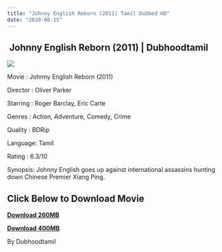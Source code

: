 ```yaml
---
title: "Johnny English Reborn (2011) Tamil Dubbed HD"
date: "2020-08-15"
---
```


##  Johnny English Reborn (2011) | Dubhoodtamil

[![](https://1.bp.blogspot.com/--kc7gVGmxJA/Xzdyx3-lf6I/AAAAAAAACAs/7zpPCffh_xY2dqNmxTIV8VvoMo4v3-HBACNcBGAsYHQ/w410-h230/Johnny-English-Reborn-Rowan-Atkinson-Holding-A-Gun-In-Hand.jpg)](https://1.bp.blogspot.com/--kc7gVGmxJA/Xzdyx3-lf6I/AAAAAAAACAs/7zpPCffh_xY2dqNmxTIV8VvoMo4v3-HBACNcBGAsYHQ/s1920/Johnny-English-Reborn-Rowan-Atkinson-Holding-A-Gun-In-Hand.jpg)

Movie : Johnny English Reborn (2011)

Director : Oliver Parker

Starring : Roger Barclay, Eric Carte

Genres : Action, Adventure, Comedy, Crime

Quality : BDRip

Language: Tamil

Rating : 6.3/10

Synopsis: Johnny English goes up against international assassins hunting down Chinese Premier Xiang Ping.

## **Click Below to Download Movie**

**[Download 260MB](https://oncehelp.com/english-reborn-2)**

**[Download 400MB](https://oncehelp.com/english-reborn-1)**

By Dubhoodtamil
